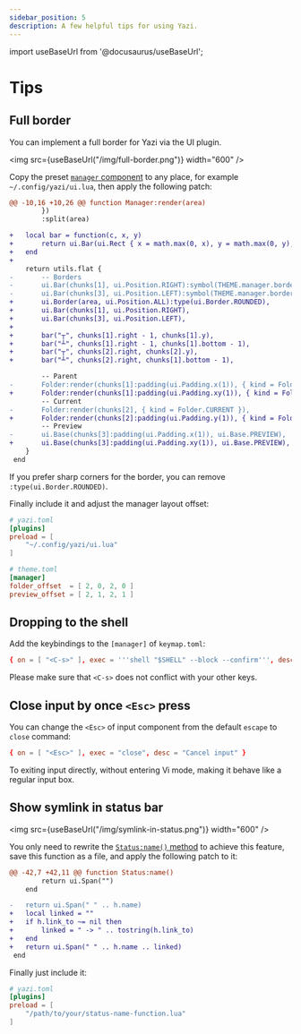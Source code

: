 ```yaml
---
sidebar_position: 5
description: A few helpful tips for using Yazi.
---
```


import useBaseUrl from '@docusaurus/useBaseUrl';

# Tips

## Full border

You can implement a full border for Yazi via the UI plugin.

<img src={useBaseUrl("/img/full-border.png")} width="600" />

Copy the preset [`manager` component](https://github.com/sxyazi/yazi/blob/main/yazi-plugin/preset/components/manager.lua) to any place, for example `~/.config/yazi/ui.lua`, then apply the following patch:

```diff
@@ -10,16 +10,26 @@ function Manager:render(area)
 		})
 		:split(area)

+	local bar = function(c, x, y)
+		return ui.Bar(ui.Rect { x = math.max(0, x), y = math.max(0, y), w = 1, h = 1 }, ui.Position.TOP):symbol(c)
+	end
+
 	return utils.flat {
-		-- Borders
-		ui.Bar(chunks[1], ui.Position.RIGHT):symbol(THEME.manager.border_symbol):style(THEME.manager.border_style),
-		ui.Bar(chunks[3], ui.Position.LEFT):symbol(THEME.manager.border_symbol):style(THEME.manager.border_style),
+		ui.Border(area, ui.Position.ALL):type(ui.Border.ROUNDED),
+		ui.Bar(chunks[1], ui.Position.RIGHT),
+		ui.Bar(chunks[3], ui.Position.LEFT),
+
+		bar("┬", chunks[1].right - 1, chunks[1].y),
+		bar("┴", chunks[1].right - 1, chunks[1].bottom - 1),
+		bar("┬", chunks[2].right, chunks[2].y),
+		bar("┴", chunks[2].right, chunks[1].bottom - 1),

 		-- Parent
-		Folder:render(chunks[1]:padding(ui.Padding.x(1)), { kind = Folder.PARENT }),
+		Folder:render(chunks[1]:padding(ui.Padding.xy(1)), { kind = Folder.PARENT }),
 		-- Current
-		Folder:render(chunks[2], { kind = Folder.CURRENT }),
+		Folder:render(chunks[2]:padding(ui.Padding.y(1)), { kind = Folder.CURRENT }),
 		-- Preview
-		ui.Base(chunks[3]:padding(ui.Padding.x(1)), ui.Base.PREVIEW),
+		ui.Base(chunks[3]:padding(ui.Padding.xy(1)), ui.Base.PREVIEW),
 	}
 end
```

If you prefer sharp corners for the border, you can remove `:type(ui.Border.ROUNDED)`.

Finally include it and adjust the manager layout offset:

```toml
# yazi.toml
[plugins]
preload = [
	"~/.config/yazi/ui.lua"
]

# theme.toml
[manager]
folder_offset  = [ 2, 0, 2, 0 ]
preview_offset = [ 2, 1, 2, 1 ]
```

## Dropping to the shell

Add the keybindings to the `[manager]` of `keymap.toml`:

```toml
{ on = [ "<C-s>" ], exec = '''shell "$SHELL" --block --confirm''', desc = "Open shell here" }
```

Please make sure that `<C-s>` does not conflict with your other keys.

## Close input by once `<Esc>` press

You can change the `<Esc>` of input component from the default `escape` to `close` command:

```toml
{ on = [ "<Esc>" ], exec = "close", desc = "Cancel input" }
```

To exiting input directly, without entering Vi mode, making it behave like a regular input box.

## Show symlink in status bar

<img src={useBaseUrl("/img/symlink-in-status.png")} width="600" />

You only need to rewrite the [`Status:name()` method](https://github.com/sxyazi/yazi/blob/main/yazi-plugin/preset/components/status.lua#L39-L46) to achieve this feature, save this function as a file, and apply the following patch to it:

```diff
@@ -42,7 +42,11 @@ function Status:name()
 		return ui.Span("")
 	end

-	return ui.Span(" " .. h.name)
+	local linked = ""
+	if h.link_to ~= nil then
+		linked = " -> " .. tostring(h.link_to)
+	end
+	return ui.Span(" " .. h.name .. linked)
 end
```

Finally just include it:

```toml
# yazi.toml
[plugins]
preload = [
	"/path/to/your/status-name-function.lua"
]
```
